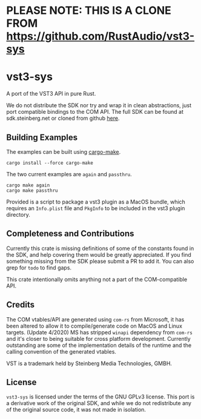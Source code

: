 # PLEASE NOTE: THIS IS A CLONE FROM https://github.com/RustAudio/vst3-sys

# vst3-sys

A port of the VST3 API in pure Rust. 

We do not distribute the SDK nor try and wrap it in clean abstractions, just port compatible bindings to the COM API. The full SDK can be found at sdk.steinberg.net or cloned from github [here](https://github.com/steinbergmedia/vst3sdk). 

## Building Examples 

The examples can be built using [cargo-make](https://github.com/sagiegurari/cargo-make). 

```
cargo install --force cargo-make
```

The two current examples are `again` and `passthru`. 

```
cargo make again 
cargo make passthru 
```

Provided is a script to package a vst3 plugin as a MacOS bundle, which requires an `Info.plist` file and `PkgInfo` to be included in the vst3 plugin directory. 

## Completeness and Contributions

Currently this crate is missing definitions of some of the constants found in the SDK, and help covering them would be greatly appreciated. If you find something missing from the SDK please submit a PR to add it. You can also grep for `todo` to find gaps. 

This crate intentionally omits anything not a part of the COM-compatible API. 

## Credits

The COM vtables/API are generated using `com-rs` from Microsoft, it has been altered to allow it to compile/generate code on MacOS and Linux targets. (Update 4/2020) MS has stripped `winapi` dependency from `com-rs` and it's closer to being suitable for cross platform development. Currently outstanding are some of the implementation details of the runtime and the calling convention of the generated vtables. 

VST is a trademark held by Steinberg Media Technologies, GMBH.  

## License

`vst3-sys` is licensed under the terms of the GNU GPLv3 license. This port is a derivative work of the original SDK, and while we do not redistribute any of the original source code, it was not made in isolation. 
